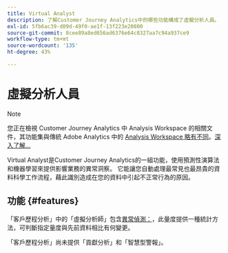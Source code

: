 ```yaml
---
title: Virtual Analyst
description: 了解Customer Journey Analytics中的哪些功能構成了虛擬分析人員。
exl-id: 5fb6ac39-d09d-49f0-ae1f-13f223e20800
source-git-commit: 8cee89a8ed656ad6376e64c8327aa7c94a937ce9
workflow-type: tm+mt
source-wordcount: '135'
ht-degree: 43%

---
```


# 虛擬分析人員

>[!NOTE]
>
>您正在檢視 Customer Journey Analytics 中 Analysis Workspace 的相關文件，其功能集與傳統 Adobe Analytics 中的 [Analysis Workspace 略有不同](https://experienceleague.adobe.com/docs/analytics/analyze/analysis-workspace/home.html?lang=zh-Hant)。[深入了解...](/help/getting-started/cja-aa.md)

Virtual Analyst是Customer Journey Analytics的一組功能，使用預測性演算法和機器學習來提供影響業務的異常洞察。 它能讓您自動處理最常見也最昂貴的資料科學工作流程，藉此識別造成在您的資料中引起不正常行為的原因。

## 功能 {#features}

「客戶歷程分析」中的「虛擬分析師」包含[異常偵測：](c-anomaly-detection/anomaly-detection.md)，此量度提供一種統計方法，可判斷指定量度與先前資料相比有何變更。

「客戶歷程分析」尚未提供「貢獻分析」和「智慧型警報」。
